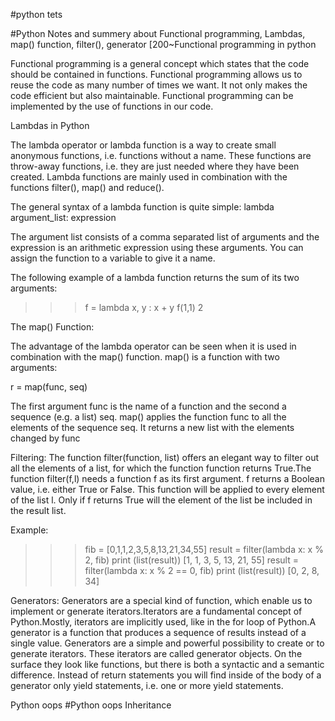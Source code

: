 #python tets

#Python Notes and summery about Functional programming, Lambdas, map() function, filter(), generator
[200~Functional programming in python
 
Functional programming is a general concept which states that the code should be contained in functions. Functional programming allows us to reuse the code as many number of times we want. It not only makes the code efficient but also maintainable. Functional programming can be implemented by the use of functions in our code.
 
 
 Lambdas in Python
 
The lambda operator or lambda function is a way to create small anonymous functions, i.e. functions without a name. These functions are throw-away functions, i.e. they are just needed where they have been created. Lambda functions are mainly used in combination with the functions filter(), map() and reduce().


The general syntax of a lambda function is quite simple:
lambda argument_list: expression


The argument list consists of a comma separated list of arguments and the expression is an arithmetic expression using these arguments. You can assign the function to a variable to give it a name.


The following example of a lambda function returns the sum of its two arguments:

>>> f = lambda x, y : x + y
>>> f(1,1)
2


The map() Function:

The advantage of the lambda operator can be seen when it is used in combination with the map() function.
map() is a function with two arguments:

r = map(func, seq)

The first argument func is the name of a function and the second a sequence (e.g. a list) seq. map() applies the function func to all the elements of the sequence seq. It returns a new list with the elements changed by func


Filtering:
The function filter(function, list) offers an elegant way to filter out all the elements of a list, for which the function function returns True.The function filter(f,l) needs a function f as its first argument. f returns a Boolean value, i.e. either True or False. This function will be applied to every element of the list l. Only if f returns True will the element of the list be included in the result list.


Example:
>>> fib = [0,1,1,2,3,5,8,13,21,34,55]
>>> result = filter(lambda x: x % 2, fib)
>>> print (list(result))
[1, 1, 3, 5, 13, 21, 55]
>>> result = filter(lambda x: x % 2 == 0, fib)
>>> print (list(result))
[0, 2, 8, 34]
>>>


Generators:
Generators are a special kind of function, which enable us to implement or generate iterators.Iterators are a fundamental concept of Python.Mostly, iterators are implicitly used, like in the for loop of Python.A generator is a function that produces a sequence of results instead of a single value. Generators are a simple and powerful possibility to create or to generate iterators. These iterators are called generator objects. On the surface they look like functions, but there is both a syntactic and a semantic difference. Instead of return statements you will find inside of the body of a generator only yield statements, i.e. one or more yield statements.

Python oops 
#Python oops Inheritance 
